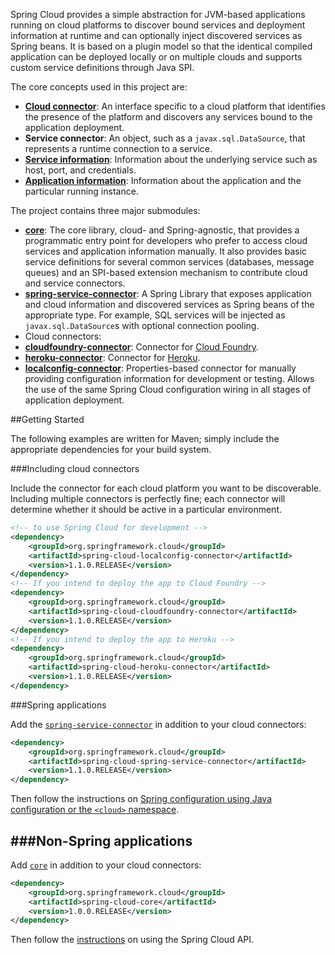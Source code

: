 Spring Cloud provides a simple abstraction for JVM-based applications running on cloud platforms
to discover bound services and deployment information at runtime and can optionally inject
discovered services as Spring beans. It is based on a plugin model so that the identical
compiled application can be deployed locally or on multiple clouds and supports custom service
definitions through Java SPI.

The core concepts used in this project are:

- [**Cloud connector**](./spring-cloud-core/src/main/java/org/springframework/cloud/CloudConnector.java):
  An interface specific to a cloud platform that identifies the presence of the platform and
  discovers any services bound to the application deployment.
- **Service connector**: An object, such as a `javax.sql.DataSource`, that represents a runtime
  connection to a service.
- [**Service information**](./spring-cloud-core/src/main/java/org/springframework/cloud/service/ServiceInfo.java):
  Information about the underlying service such as host, port, and credentials.
- [**Application information**](./spring-cloud-core/src/main/java/org/springframework/cloud/app/ApplicationInstanceInfo.java):
  Information about the application and the particular running instance.

The project contains three major submodules:

- **[core](spring-cloud-core)**: The core library, cloud- and Spring-agnostic, that provides
  a programmatic entry point for developers who prefer to access cloud services and application
  information manually. It also provides basic service definitions for several common services
  (databases, message queues) and an SPI-based extension mechanism to contribute
  cloud and service connectors.
- **[spring-service-connector](spring-cloud-spring-service-connector)**: A Spring Library that
  exposes application and cloud information and discovered services as Spring beans of the
  appropriate type. For example, SQL services will be injected as `javax.sql.DataSource`s with
  optional connection pooling.
- Cloud connectors:
 - **[cloudfoundry-connector](spring-cloud-cloudfoundry-connector)**: Connector for [Cloud Foundry](http://cloudfoundry.org).
 - **[heroku-connector](spring-cloud-heroku-connector)**: Connector for [Heroku](https://www.heroku.com).
 - **[localconfig-connector](spring-cloud-localconfig-connector)**: Properties-based connector for
   manually providing configuration information for development or testing. Allows the use of the
   same Spring Cloud configuration wiring in all stages of application deployment.

##Getting Started

The following examples are written for Maven; simply include the appropriate dependencies for
your build system.

###Including cloud connectors

Include the connector for each cloud platform you want to be discoverable. Including multiple
connectors is perfectly fine; each connector will determine whether it should be active in a
particular environment.

````xml
<!-- to use Spring Cloud for development -->
<dependency>
    <groupId>org.springframework.cloud</groupId>
    <artifactId>spring-cloud-localconfig-connector</artifactId>
    <version>1.1.0.RELEASE</version>
</dependency>
<!-- If you intend to deploy the app to Cloud Foundry -->
<dependency>
    <groupId>org.springframework.cloud</groupId>
    <artifactId>spring-cloud-cloudfoundry-connector</artifactId>
    <version>1.1.0.RELEASE</version>
</dependency>
<!-- If you intend to deploy the app to Heroku -->
<dependency>
	<groupId>org.springframework.cloud</groupId>
	<artifactId>spring-cloud-heroku-connector</artifactId>
	<version>1.1.0.RELEASE</version>
</dependency>
````

###Spring applications

Add the [`spring-service-connector`](spring-cloud-spring-service-connector) in
addition to your cloud connectors:

````xml
<dependency>
	<groupId>org.springframework.cloud</groupId>
	<artifactId>spring-cloud-spring-service-connector</artifactId>
	<version>1.1.0.RELEASE</version>
</dependency>
````

Then follow the instructions on [Spring configuration using Java configuration or
the `<cloud>` namespace](spring-cloud-spring-service-connector).

###Non-Spring applications
---------------
Add [`core`](core) in addition to your cloud connectors:

````xml
<dependency>
	<groupId>org.springframework.cloud</groupId>
	<artifactId>spring-cloud-core</artifactId>
	<version>1.0.0.RELEASE</version>
</dependency>
````

Then follow the [instructions](spring-cloud-core) on using the Spring Cloud API.